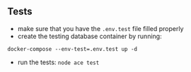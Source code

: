 ## Tests

- make sure that you have the `.env.test` file filled properly
- create the testing database container by running:

```
docker-compose --env-test=.env.test up -d
```

- run the tests: `node ace test`

